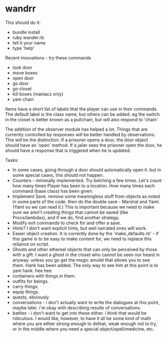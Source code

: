 # wandrr
This should do it:
* bundle install
* ruby wander.rb
* tell it your name
* type 'help'

Recent innovations - try these commands
* look door
* move boxes
* open door
* go door
* go closet
* kill boxes (maniacs only)
* yam chain

Items have a short list of labels that the player can use in their commands. The default label is the class name, but others can be added. eg the switch in the closet is better known as a pullchain, but will also respond to 'chain'

The addition of the observer module has helped a lot. Things that are currently controlled by responses will be better handled by observations. This will be the distinction. If a prisoner opens a door, the door object should have an 'open' method. If a jailer sees the prisoner open the door, he should have a response that is triggered when he is updated.

Tasks:
* In some cases, going through a door should automatically open it. but in some special cases, this should not happen.
* Counters - minimally implemented. Try belching a few times. Let's count how many times Player has been to a location. How many times each command (base class) has been given.
* Implement Save. remove some meaningless stuff from objects as noted in some parts of the code. then do the double save - Marshal and Yaml. (Yaml so we can read it.) This is important because we need to make sure we aren't creating things that cannot be saved (like Procs/lambdas), and if we do, find another strategy.
* Modify exit commands to check for and offer a save.
* Hints? I don't want explicit hints, but well narrated ones will work.
* Easier object creation. It is currently done by the 'make_defaults.rb' - if this game is to be easy to make content for, we need to replace this reliance on script. 
* Ghosts and other ethereal objects that can only be perceived by those with a gift. I want a ghost in the closet who cannot be seen nor heard in anyway. unless you go get the magic amulet that allows you to see them. Hank has been added. The only way to see him at this point is to yam hank. hee hee
* containers with things in them.
* outfits for beings.
* carry things.
* equip things.
* quests, obviously.
* conversations - i don't actually want to write the dialogues at this point, maybe later. i'm okay with describing results of conversations. 
* battles - i don't want to get into these either. i think that would be ridiculous. I would like, however, to have it all be some kind of math where you are either strong enough to defeat, weak enough not to try, or in the middle where you need a special object/spell/medicine, etc.
